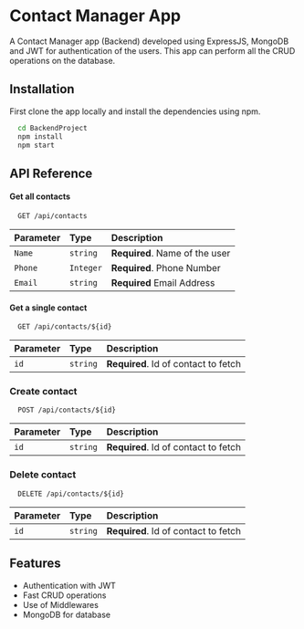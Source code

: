 
# Contact Manager App

A Contact Manager app (Backend) developed using ExpressJS, MongoDB and JWT for authentication of the users. This app can perform all the CRUD operations on the database.


## Installation

First clone the app locally and install the dependencies using npm.

```bash
  cd BackendProject
  npm install 
  npm start
```
    
## API Reference

#### Get all contacts

```http
  GET /api/contacts
```

| Parameter | Type     | Description                |
| :-------- | :------- | :------------------------- |
| `Name` | `string` | **Required**. Name of the user
| `Phone`  |   `Integer`     | **Required**. Phone Number 
  `Email`  |  `string`       | **Required** Email Address


#### Get a single contact

```http
  GET /api/contacts/${id}
```

| Parameter | Type     | Description                       |
| :-------- | :------- | :-------------------------------- |
| `id`      | `string` | **Required**. Id of contact to fetch |

### Create contact

```http
  POST /api/contacts/${id}
```

| Parameter | Type     | Description                       |
| :-------- | :------- | :-------------------------------- |
| `id`      | `string` | **Required**. Id of contact to fetch |

### Delete contact

```http
  DELETE /api/contacts/${id}
```

| Parameter | Type     | Description                       |
| :-------- | :------- | :-------------------------------- |
| `id`      | `string` | **Required**. Id of contact to fetch |


## Features

- Authentication with JWT
- Fast CRUD operations
- Use of Middlewares
- MongoDB for database

